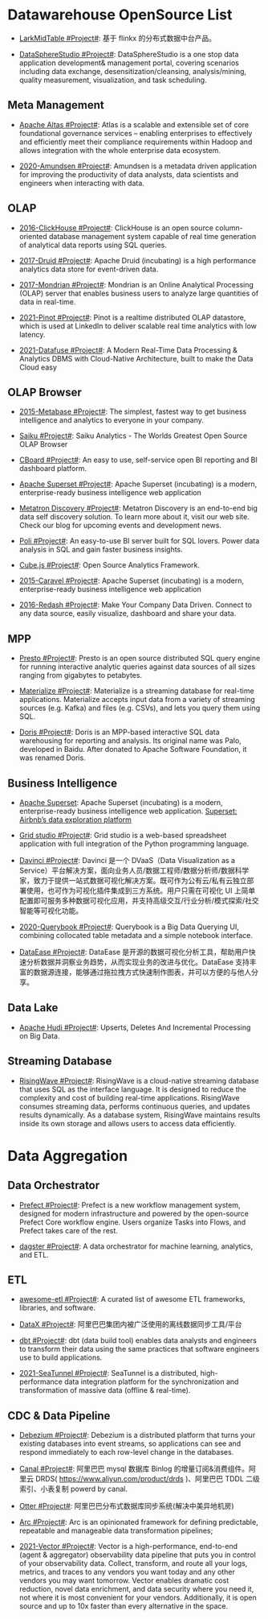 # Datawarehouse OpenSource List

- [LarkMidTable #Project#](https://github.com/wxgzgl/LarkMidTable): 基于 flinkx 的分布式数据中台产品。

- [DataSphereStudio #Project#](https://github.com/WeBankFinTech/DataSphereStudio): DataSphereStudio is a one stop data application development& management portal, covering scenarios including data exchange, desensitization/cleansing, analysis/mining, quality measurement, visualization, and task scheduling.

## Meta Management

- [Apache Altas #Project#](https://atlas.apache.org/#/): Atlas is a scalable and extensible set of core foundational governance services – enabling enterprises to effectively and efficiently meet their compliance requirements within Hadoop and allows integration with the whole enterprise data ecosystem.

- [2020-Amundsen #Project#](https://github.com/amundsen-io/amundsen): Amundsen is a metadata driven application for improving the productivity of data analysts, data scientists and engineers when interacting with data.

## OLAP

- [2016-ClickHouse #Project#](https://ClickHouse.yandex/): ClickHouse is an open source column-oriented database management system capable of real time generation of analytical data reports using SQL queries.

- [2017-Druid #Project#](http://druid.io/): Apache Druid (incubating) is a high performance analytics data store for event-driven data.

- [2017-Mondrian #Project#](https://github.com/pentaho/mondrian): Mondrian is an Online Analytical Processing (OLAP) server that enables business users to analyze large quantities of data in real-time.

- [2021-Pinot #Project#](https://github.com/linkedin/pinot): Pinot is a realtime distributed OLAP datastore, which is used at LinkedIn to deliver scalable real time analytics with low latency.

- [2021-Datafuse #Project#](https://github.com/datafuselabs/datafuse): A Modern Real-Time Data Processing & Analytics DBMS with Cloud-Native Architecture, built to make the Data Cloud easy

## OLAP Browser

- [2015-Metabase #Project#](https://github.com/metabase/metabase): The simplest, fastest way to get business intelligence and analytics to everyone in your company.

- [Saiku #Project#](https://github.com/OSBI/saiku): Saiku Analytics - The Worlds Greatest Open Source OLAP Browser

- [CBoard #Project#](https://github.com/TuiQiao/CBoard): An easy to use, self-service open BI reporting and BI dashboard platform.

- [Apache Superset #Project#](https://github.com/apache/incubator-superset): Apache Superset (incubating) is a modern, enterprise-ready business intelligence web application

- [Metatron Discovery #Project#](https://github.com/metatron-app/metatron-discovery): Metatron Discovery is an end-to-end big data self discovery solution. To learn more about it, visit our web site. Check our blog for upcoming events and development news.

- [Poli #Project#](https://github.com/shzlw/poli): An easy-to-use BI server built for SQL lovers. Power data analysis in SQL and gain faster business insights.

- [Cube.js #Project#](https://github.com/cube-js/cube.js): Open Source Analytics Framework.

- [2015-Caravel #Project#](https://github.com/airbnb/caravel): Apache Superset (incubating) is a modern, enterprise-ready business intelligence web application

- [2016-Redash #Project#](https://github.com/getredash/redash): Make Your Company Data Driven. Connect to any data source, easily visualize, dashboard and share your data.

## MPP

- [Presto #Project#](https://prestodb.io/): Presto is an open source distributed SQL query engine for running interactive analytic queries against data sources of all sizes ranging from gigabytes to petabytes.

- [Materialize #Project#](https://materialize.com/docs/): Materialize is a streaming database for real-time applications. Materialize accepts input data from a variety of streaming sources (e.g. Kafka) and files (e.g. CSVs), and lets you query them using SQL.

- [Doris #Project#](https://github.com/apache/incubator-doris): Doris is an MPP-based interactive SQL data warehousing for reporting and analysis. Its original name was Palo, developed in Baidu. After donated to Apache Software Foundation, it was renamed Doris.

## Business Intelligence

- [Apache Superset](https://github.com/apache/incubator-superset): Apache Superset (incubating) is a modern, enterprise-ready business intelligence web application. [Superset: Airbnb’s data exploration platform](https://parg.co/bIh)

- [Grid studio #Project#](https://github.com/ricklamers/gridstudio): Grid studio is a web-based spreadsheet application with full integration of the Python programming language.

- [Davinci #Project#](https://edp963.github.io/davinci/): Davinci 是一个 DVaaS（Data Visualization as a Service）平台解决方案，面向业务人员/数据工程师/数据分析师/数据科学家，致力于提供一站式数据可视化解决方案。既可作为公有云/私有云独立部署使用，也可作为可视化插件集成到三方系统。用户只需在可视化 UI 上简单配置即可服务多种数据可视化应用，并支持高级交互/行业分析/模式探索/社交智能等可视化功能。

- [2020-Querybook #Project#](https://github.com/pinterest/querybook): Querybook is a Big Data Querying UI, combining collocated table metadata and a simple notebook interface.

- [DataEase #Project#](https://github.com/dataease/dataease): DataEase 是开源的数据可视化分析工具，帮助用户快速分析数据并洞察业务趋势，从而实现业务的改进与优化。DataEase 支持丰富的数据源连接，能够通过拖拉拽方式快速制作图表，并可以方便的与他人分享。

## Data Lake

- [Apache Hudi #Project#](https://github.com/apache/incubator-hudi): Upserts, Deletes And Incremental Processing on Big Data.

## Streaming Database

- [RisingWave #Project#](https://github.com/singularity-data/risingwave): RisingWave is a cloud-native streaming database that uses SQL as the interface language. It is designed to reduce the complexity and cost of building real-time applications. RisingWave consumes streaming data, performs continuous queries, and updates results dynamically. As a database system, RisingWave maintains results inside its own storage and allows users to access data efficiently.

# Data Aggregation

## Data Orchestrator

- [Prefect #Project#](https://github.com/PrefectHQ/prefect): Prefect is a new workflow management system, designed for modern infrastructure and powered by the open-source Prefect Core workflow engine. Users organize Tasks into Flows, and Prefect takes care of the rest.

- [dagster #Project#](https://github.com/dagster-io/dagster): A data orchestrator for machine learning, analytics, and ETL.

## ETL

- [awesome-etl #Project#](https://github.com/pawl/awesome-etl#workflow-managementengines): A curated list of awesome ETL frameworks, libraries, and software.

- [DataX #Project#](https://github.com/alibaba/DataX): 阿里巴巴集团内被广泛使用的离线数据同步工具/平台

- [dbt #Project#](https://github.com/fishtown-analytics/dbt): dbt (data build tool) enables data analysts and engineers to transform their data using the same practices that software engineers use to build applications.

- [2021-SeaTunnel #Project#](https://github.com/apache/incubator-seatunnel): SeaTunnel is a distributed, high-performance data integration platform for the synchronization and transformation of massive data (offline & real-time).

## CDC & Data Pipeline

- [Debezium #Project#](https://debezium.io/docs/tutorial/): Debezium is a distributed platform that turns your existing databases into event streams, so applications can see and respond immediately to each row-level change in the databases.

- [Canal #Project#](https://github.com/alibaba/canal): 阿里巴巴 mysql 数据库 Binlog 的增量订阅&消费组件。阿里云 DRDS( https://www.aliyun.com/product/drds )、阿里巴巴 TDDL 二级索引、小表复制 powerd by canal.

- [Otter #Project#](https://github.com/alibaba/otter): 阿里巴巴分布式数据库同步系统(解决中美异地机房)

- [Arc #Project#](https://arc.tripl.ai/): Arc is an opinionated framework for defining predictable, repeatable and manageable data transformation pipelines;

- [2021-Vector #Project#](https://github.com/vectordotdev/vector): Vector is a high-performance, end-to-end (agent & aggregator) observability data pipeline that puts you in control of your observability data. Collect, transform, and route all your logs, metrics, and traces to any vendors you want today and any other vendors you may want tomorrow. Vector enables dramatic cost reduction, novel data enrichment, and data security where you need it, not where it is most convenient for your vendors. Additionally, it is open source and up to 10x faster than every alternative in the space.

